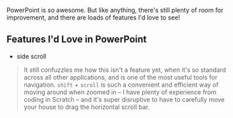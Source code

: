 PowerPoint is *so* awesome. But like anything, there's still plenty of room for improvement, and there are loads of features I'd love to see!


## Features I'd Love in PowerPoint

- side scroll

> It still confuzzles me how this isn't a feature yet, when it's so standard across all other applications, and is one of the most useful tools for navigation. `shift` + `scroll` is such a convenient and efficient way of moving around when zoomed in – I have plenty of experience from coding in Scratch – and it's super disruptive to have to carefully move your house to drag the horizontal scroll bar.